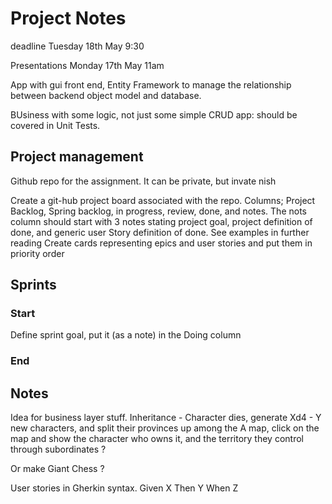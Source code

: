 # Project Notes

deadline Tuesday 18th May 9:30

Presentations Monday 17th May 11am

App with gui front end, Entity Framework to manage the relationship between backend object model and database.

BUsiness with some logic, not just some simple CRUD app: should be covered in Unit Tests.

## Project management

Github repo for the assignment. It can be private, but invate nish

Create a git-hub project board associated with the repo.
	Columns; Project Backlog, Spring backlog, in progress, review, done, and notes.
	The nots column should start with 3 notes stating project goal, project definition of done, and generic user Story definition of done. See examples in further reading
	Create cards representing epics and user stories and put them in priority order

## Sprints

### Start

Define sprint goal, put it (as a note) in the Doing column

### End

## Notes

Idea for business layer stuff. Inheritance - Character dies, generate Xd4 - Y new characters,  and split their provinces up among the
A map, click on the map and show the character who owns it, and the territory they control through subordinates ?

Or make Giant Chess ?

User stories in Gherkin syntax. Given X Then Y When Z